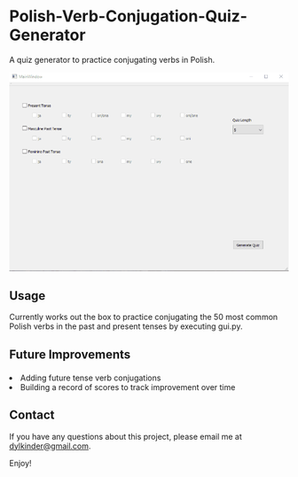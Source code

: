 # Polish-Verb-Conjugation-Quiz-Generator
A quiz generator to practice conjugating verbs in Polish.

![alt text](github/polishverbs.gif)

## Usage
Currently works out the box to practice conjugating the 50 most common Polish verbs in the past and present tenses by executing gui.py.

## Future Improvements<ul>
<li>Adding future tense verb conjugations</li>
<li>Building a record of scores to track improvement over time</li>
</ul>

## Contact
If you have any questions about this project, please email me at dylkinder@gmail.com.

Enjoy!
